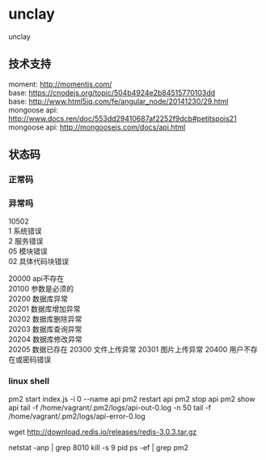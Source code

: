 # unclay
unclay

## 技术支持  
moment: http://momentjs.com/  
base: https://cnodejs.org/topic/504b4924e2b84515770103dd  
base: http://www.html5jq.com/fe/angular_node/20141230/29.html  
mongoose api: http://www.docs.ren/doc/553dd29410687af2252f9dcb#petitspois21  
mongoose api: http://mongoosejs.com/docs/api.html  

## 状态码  

### 正常码  

### 异常吗  
10502  
1 系统错误  
2 服务错误  
05 模块错误  
02 具体代码块错误  


20000 api不存在  
20100 参数是必须的  
20200 数据库异常  
20201 数据库增加异常  
20202 数据库删除异常  
20203 数据库查询异常  
20204 数据库修改异常  
20205 数据已存在
20300 文件上传异常
20301 图片上传异常
20400 用户不存在或密码错误

### linux shell
pm2 start index.js -i 0 --name api
pm2 restart api
pm2 stop api
pm2 show api
tail -f /home/vagrant/.pm2/logs/api-out-0.log -n 50
tail -f /home/vagrant/.pm2/logs/api-error-0.log

wget http://download.redis.io/releases/redis-3.0.3.tar.gz

netstat -anp | grep 8010
kill -s 9 pid
ps -ef | grep pm2